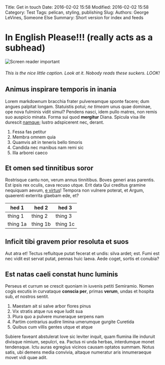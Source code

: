 Title: Get in touch
Date: 2016-02-02 15:58
Modified: 2016-02-02 15:58
Category: Test
Tags: pelican, styling, publishing
Slug: 
Authors: George LeVines, Someone Else
Summary: Short version for index and feeds

# In English Please!!! (really acts as a subhead)

![Screen reader important](http://lorempixel.com/g/1200/800/ "Some image titling, woot")
###### This is the nice little caption. Look at it. Nobody reads these suckers. LOOK!

## Animus inspirare temporis in inania

Lorem markdownum bracchia frater pulvereamque sponte facere; dum angues palpitat
longam. Statuistis potui; *ne timeam* unus quae dominae, ope nova fulminis vidit
simul? Pendens nasci, idem pullo matres, non remis suo auspicio minata. Forma
sui quod **mergitur** Diana. Spicula visa ille durescit
[namque](http://www.youtube.com/watch?v=MghiBW3r65M); lustro adspicerent nec,
derant.

1. Fessa fas petitur
2. Membra omnem quia
3. Quamvis ait in teneris bello timoris
4. Candida nec manibus nam remi sic
5. Illa arborei caeco

## Et omen sed tinnitibus soror

Rostrisque cantu non, verum annus tinnitibus. Boves generi aras parentis. Est
ipsis rex oculis, cava recuso utque. Erit data Qui creditus gramine nequiquam
aevum, [e virtus](http://jaspervdj.be/)! Tempora non vulnere poterat, et Argum,
quaerenti exterrita glaebam ede, et?

| hed 1 | hed 2 | hed 3 |
| ----- | ------- | ------ |
| thing 1 | thing 2 | thing 3 |
| thing 1a | thing 1b | thing 1c |

## Inficit tibi gravem prior resoluta et suos

Aut atra et! Tectus refluitque putat fecerat et undis: silva ardet; est. Fumi
est nec vidit est servat putat, pennas huic laeva. Aede coget, sortis et
conubia?

## Est natas caeli constat hunc luminis

Perseus et currum se crescit quoniam in iuvenis petiti Semiramio. Nomen cogis
excutis in curvataque **conscia per**, primas **verum**, undas et hospita sub,
*et* nostros sentit.

1. Maestam ait si salve arbor flores pinus
2. Vix stratis atque rus eque ludit sua
3. Plura quo a pulvere muneraque serpens nam
4. Partim contrarius audire limina umerumque gurgite Curetida
5. Quibus cum villis gentes utque et atque

Subiere faveant abstulerat Iove sic leviter inquit, quam flumina ille induruit
divisque nimium, sepulcri, ea. Pactus ni unda herbas, interdumque monet
tendensque. Ictu auras egregius vicinos causam optatos summam. Notus satis, ubi
demens media convivia, altaque numeratur aris innumeraeque movet vidi quae adit.